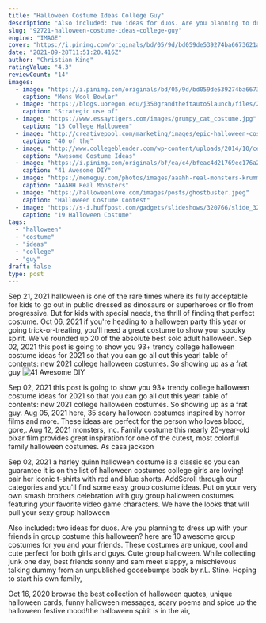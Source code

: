 ```yaml
---
title: "Halloween Costume Ideas College Guy"
description: "Also included: two ideas for duos. Are you planning to dress up with your friends in group costume this halloween? here are 10 awesome group costumes for you and your friends. These costumes are unique, cool and cute perfect for both girls and guys. Cute group halloween"
slug: "92721-halloween-costume-ideas-college-guy"
engine: "IMAGE"
cover: "https://i.pinimg.com/originals/bd/05/9d/bd059de539274ba6673621a4459c5282.jpg"
date: "2021-09-28T11:51:20.416Z"
author: "Christian King"
ratingValue: "4.3"
reviewCount: "14"
images:
  - image: "https://i.pinimg.com/originals/bd/05/9d/bd059de539274ba6673621a4459c5282.jpg"
    caption: "Mens Wool Bowler"
  - image: "https://blogs.uoregon.edu/j350grandtheftauto5launch/files/2013/12/190062-13au85x.jpg"
    caption: "Strategic use of"
  - image: "https://www.essaytigers.com/images/grumpy_cat_costume.jpg"
    caption: "15 College Halloween"
  - image: "http://creativepool.com/marketing/images/epic-halloween-costumes-ever-24.jpg"
    caption: "40 of the"
  - image: "http://www.collegeblender.com/wp-content/uploads/2014/10/cereal-killer-costume.png"
    caption: "Awesome Costume Ideas"
  - image: "https://i.pinimg.com/originals/bf/ea/c4/bfeac4d21769ec176a2b46b06046f1bf.jpg"
    caption: "41 Awesome DIY"
  - image: "https://memeguy.com/photos/images/aaahh-real-monsters-krumm-205891.png"
    caption: "AAAHH Real Monsters"
  - image: "https://halloweenlove.com/images/posts/ghostbuster.jpeg"
    caption: "Halloween Costume Contest"
  - image: "https://s-i.huffpost.com/gadgets/slideshows/320766/slide_320766_3000787_free.jpg"
    caption: "19 Halloween Costume"
tags:
  - "halloween"
  - "costume"
  - "ideas"
  - "college"
  - "guy"
draft: false
type: post
---
```


Sep 21, 2021 halloween is one of the rare times where its fully acceptable for kids to go out in public dressed as dinosaurs or superheroes or flo from progressive. But for kids with special needs, the thrill of finding that perfect costume. Oct 06, 2021 if you're heading to a halloween party this year or going trick-or-treating, you'll need a great costume to show your spooky spirit. We've rounded up 20 of the absolute best solo adult halloween. Sep 02, 2021 this post is going to show you 93+ trendy college halloween costume ideas for 2021 so that you can go all out this year! table of contents: new 2021 college halloween costumes.  So showing up as a frat guy
![41 Awesome DIY](https://i.pinimg.com/originals/bf/ea/c4/bfeac4d21769ec176a2b46b06046f1bf.jpg "41 Awesome DIY")

Sep 02, 2021 this post is going to show you 93+ trendy college halloween costume ideas for 2021 so that you can go all out this year! table of contents: new 2021 college halloween costumes.  So showing up as a frat guy. Aug 05, 2021 here, 35 scary halloween costumes inspired by horror films and more. These ideas are perfect for the person who loves blood, gore,. Aug 12, 2021 monsters, inc. Family costume this nearly 20-year-old pixar film provides great inspiration for one of the cutest, most colorful family halloween costumes. As casa jackson
<!--inArticleAds-->

<!--galleryOne-->

Sep 02, 2021 a harley quinn halloween costume is a classic so you can guarantee it is on the list of halloween costumes college girls are loving! pair her iconic t-shirts with red and blue shorts. AddScroll through our categories and you'll find some easy group costume ideas. Put on your very own smash brothers celebration with guy group halloween costumes featuring your favorite video game characters. We have the looks that will pull your sexy group halloween
<!--inArticleAds-->

<!--galleryTwo-->

Also included: two ideas for duos. Are you planning to dress up with your friends in group costume this halloween? here are 10 awesome group costumes for you and your friends. These costumes are unique, cool and cute perfect for both girls and guys. Cute group halloween. While collecting junk one day, best friends sonny and sam meet slappy, a mischievous talking dummy from an unpublished goosebumps book by r.L. Stine. Hoping to start his own family,
<!--galleryThree-->

Oct 16, 2020 browse the best collection of halloween quotes, unique halloween cards, funny halloween messages, scary poems and spice up the halloween festive mood!the halloween spirit is in the air,